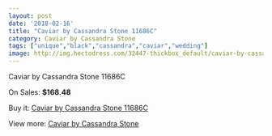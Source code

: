 ```yaml
---
layout: post
date: '2018-02-16'
title: "Caviar by Cassandra Stone 11686C"
category: Caviar by Cassandra Stone
tags: ["unique","black","cassandra","caviar","wedding"]
image: http://img.hectodress.com/32447-thickbox_default/caviar-by-cassandra-stone-11686c.jpg
---
```

Caviar by Cassandra Stone 11686C

On Sales: **$168.48**
<a href="https://www.hectodress.com/caviar-by-cassandra-stone/14818-caviar-by-cassandra-stone-11686c.html"><amp-img layout="responsive" width="600" height="600" src="//img.hectodress.com/32447-thickbox_default/caviar-by-cassandra-stone-11686c.jpg" alt="Caviar by Cassandra Stone 11686C 0" /></a>
<a href="https://www.hectodress.com/caviar-by-cassandra-stone/14818-caviar-by-cassandra-stone-11686c.html"><amp-img layout="responsive" width="600" height="600" src="//img.hectodress.com/32449-thickbox_default/caviar-by-cassandra-stone-11686c.jpg" alt="Caviar by Cassandra Stone 11686C 1" /></a>
<a href="https://www.hectodress.com/caviar-by-cassandra-stone/14818-caviar-by-cassandra-stone-11686c.html"><amp-img layout="responsive" width="600" height="600" src="//img.hectodress.com/32448-thickbox_default/caviar-by-cassandra-stone-11686c.jpg" alt="Caviar by Cassandra Stone 11686C 2" /></a>

Buy it: [Caviar by Cassandra Stone 11686C](https://www.hectodress.com/caviar-by-cassandra-stone/14818-caviar-by-cassandra-stone-11686c.html "Caviar by Cassandra Stone 11686C")

View more: [Caviar by Cassandra Stone](https://www.hectodress.com/266-caviar-by-cassandra-stone "Caviar by Cassandra Stone")